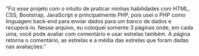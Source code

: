 "Fiz esse projeto com o intuito de praticar minhas habilidades com HTML, CSS, Bootstrap, JavaScript e principalmente PHP, pois usei o PHP como linguagem back-end para enviar dados para um banco de dados e recuperá-lo. Nesse arquivo, eu coloquei somente 3 páginas onde, em cada uma, você pode avaliar com comentário e usar estrelas também. A página retorna o comentário, as estrelas e a média das estrelas que foram dadas nas avaliações." 

